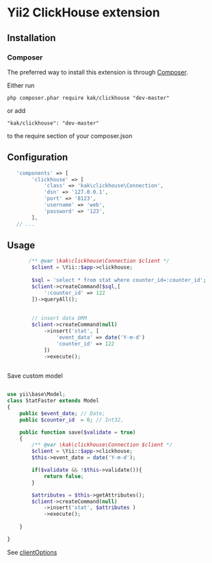 # Yii2 ClickHouse extension

## Installation

### Composer
The preferred way to install this extension is through [Composer](http://getcomposer.org/).

Either run

	php composer.phar require kak/clickhouse "dev-master"

or add

	"kak/clickhouse": "dev-master"

to the require section of your composer.json


## Configuration
```php  
   'components' => [
        'clickhouse' => [
            'class' => 'kak\clickhouse\Connection',
            'dsn' => '127.0.0.1',
            'port' => '8123',
            'username' => 'web',
            'password' => '123',
        ],
   // ...     
```

## Usage
```php    
	   /** @var \kak\clickhouse\Connection $client */
		$client = \Yii::$app->clickhouse;
		
		$sql = 'select * from stat where counter_id=:counter_id';
		$client->createCommand($sql,[
			':counter_id' => 122
		])->queryAll();
	
			
		// insert data ORM
		$client->createCommand(null)
			->insert('stat', [
				'event_data' => date('Y-m-d')
				'counter_id' => 122
			])
			->execute();
			
```
Save custom model 
```php

use yii\base\Model;
class StatFaster extends Model
{
    public $event_date; // Date;
    public $counter_id  = 0; // Int32,

	public function save($validate = true)
	{
		/** @var \kak\clickhouse\Connection $client */
		$client = \Yii::$app->clickhouse;
		$this->event_date = date('Y-m-d');

		if($validate && !$this->validate()){
			return false;
		}

		$attributes = $this->getAttributes();
		$client->createCommand(null)
			->insert('stat', $attributes )
			->execute();	
		
	}

}

```



See [clientOptions](http://ckeditor.com/#/example)
